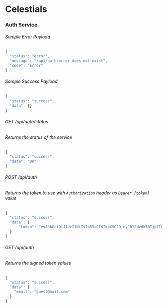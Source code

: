 # Celestials

### Auth Service

###### Sample Error Payload
```javascript
{
  "status": "error",
  "message": "/api/auth/error does not exist",
  "code": "Error"
}
```

###### Sample Success Payload
```javascript
{
  "status": "success",
  "data": {}
}
```

###### GET /api/auth/status
###### Returns the status of the service
```javascript
{
  "status": "success",
  "data": "OK"
}
```

###### POST /api/auth
###### Returns the token to use with `Authorization` header as `Bearer {token}` value
```javascript
{
  "status": "success",
  "data": {
      "token": "eyJhbGciOiJIUzI1NiIsInR5cCI6IkpXVCJ9.eyJhY2NvdW50Ijp7ImVtYWlsIjoiZ3Vlc3RAbWFpbC5j"
  }
}
```

###### GET /api/auth
###### Returns the signed token values
```javascript
{
  "status": "success",
  "data": {
    "email": "guest@mail.com"
  }
}
```
